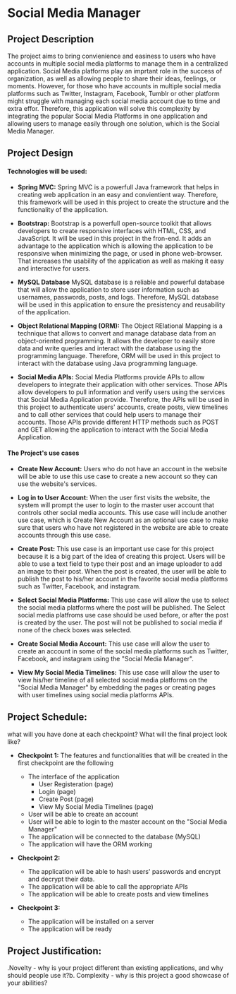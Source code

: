 # Social Media Manager

## Project Description

The project aims to bring convienience and easiness to users who have accounts in multiple social media platforms to manage them in a centralized application. Social Media platforms play an imprtant role in the success of organization, as well as allowing people to share their ideas, feelings, or moments. However, for those who have accounts in multiple social media platforms such as Twitter, Instagram, Facebook, Tumblr or other platform might struggle with managing each social media account due to time and extra effor. Therefore, this application will solve this complexity by integrating the popular Social Media Platforms in one application and allowing users to manage easily through one solution, which is the Social Media Manager.

## Project Design


#### Technologies will be used:

- **Spring MVC:**
Spring MVC is a powerfull Java framework that helps in creating web application in an easy and convientient way. Therefore, this framework will be used in this project to create the structure and the functionality of the application. 

- **Bootstrap:**
Bootstrap is a powerfull open-source toolkit that allows developers to create responsive interfaces with HTML, CSS, and JavaScript. It will be used in this project in the fron-end. It adds an advantage to the application which is allowing the application to be responsive when minimizing the page, or used in phone web-browser. That increases the usability of the application as well as making it easy and interactive for users.

- **MySQL Database**
MySQL database is a reliable and powerful database that will allow the application to store user information such as usernames, passwords, posts, and logs. Therefore, MySQL database will be used in this application to ensure the presistency and reusability of the application.

- **Object Relational Mapping (ORM):**
The Object RElational Mapping is a technique that allows to convert and manage database data from an object-oriented programming. It allows the developer to easily store data and write queries and interact with the database using the programming language. Therefore, ORM will be used in this project to interact with the database using Java programming language.

- **Social Media APIs:**
Social Media Platforms provide APIs to allow developers to integrate their application with other services. Those APIs allow developers to pull information and verify users using the services that Social Media Application provide. Therefore, the APIs will be used in this project to authenticate users' accounts, create posts, view timelines and to call other services that could help users to manage their accounts. Those APIs provide different HTTP methods such as POST and GET allowing the application to interact with the Social Media Application.


#### The Project's use cases

- **Create New Account:** 
Users who do not have an account in the website will be able to use this use case to create a new account so they can use the website's services.

- **Log in to User Account:**
When the user first visits the website, the system will prompt the user to login to the master user account that controls other social media accounts. This use case will include another use case, which is Create New Account as an optional use case to make sure that users who have not registered in the website are able to create accounts through this use case.

- **Create Post:**
This use case is an important use case for this project because it is a big part of the idea of creating this project. Users will be able to use a text field to type their post and an image uploader to add an image to their post. When the post is created, the user will be able to publish the post to his/her account in the favorite social media platforms such as Twitter, Facebook, and instagram.

- **Select Social Media Platforms:**
This use case will allow the use to select the social media platforms where the post will be published. The Select social media platfroms use case should be used before, or after the post is created by the user. The post will not be published to social media if none of the check boxes was selected.

- **Create Social Media Account:**
This use case will allow the user to create an account in some of the social media platforms such as Twitter, Facebook, and instagram using the "Social Media Manager".

- **View My Social Media Timelines:**
This use case will allow the user to view his/her timeline of all selected social media platforms on the "Social Media Manager" by embedding the pages or creating pages with user timelines using social media platforms APIs.

## Project Schedule:

what will you have done at each checkpoint? What will the final project look like?

- **Checkpoint 1:**
The features and functionalities that will be created in the first checkpoint are the following

     * The interface of the application
        * User Registeration (page)
        * Login (page)
        * Create Post (page)
        * View My Social Media Timelines (page)
     * User will be able to create an account   
     * User will be able to login to the master account on the "Social Media Manager"
     * The application will be connected to the database (MySQL)
     * The application will have the ORM working
     
- **Checkpoint 2:**
     * The application will be able to hash users' passwords and encrypt and decrypt their data.
     * The application will be able to call the appropriate APIs
     * The application will be able to create posts and view timelines
     
     
- **Checkpoint 3:**
     * The application will be installed on a server
     * The application will be ready

## Project Justification:
.Novelty - why is your project different than existing applications, and why should people use it?b.
Complexity - why is this project a good showcase of your abilities?
